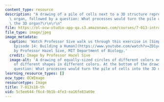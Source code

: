```yaml
---
content_type: resource
description: "A drawing of a pile of cells next to a 3D structure representing an\
  \ organ, followed by a question: What processes would turn the pile of cells into\
  \ the 3D organ?\r\n\r\n"
file: https://ol-ocw-studio-app-qa.s3.amazonaws.com/courses/7-013-introductory-biology-spring-2018/5c5ee644f6c49b1b4fe3ea16fe83a69e_7.013-s18-th.jpg
file_type: image/jpeg
image_metadata:
  caption: 'Watch Professor Sive walk us through this exercise in [Simply Science
    Episode 14: Building a Human](https://www.youtube.com/watch?v=ZD1ycOhppYk). Image
    by Professor Hazel Sive, MIT Department of Biology.'
  credit: Image by Professor Hazel Sive
  image-alt: 'A drawing of equally-sized circles of different colors next to a group
    of different shapes in different colors. At the bottom of the drawing is the following
    question: What processes would turn the pile of cells into the 3D organ?'
learning_resource_types: []
ocw_type: OCWImage
resourcetype: Image
title: 7-013s18-th
uid: 5c5ee644-f6c4-9b1b-4fe3-ea16fe83a69e
---
```

